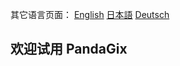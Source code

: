 其它语言页面：
[English](https://pandagix.github.io/index)
[日本語](https://pandagix.github.io/index_jp)
[Deutsch](https://pandagix.github.io/index_de)

## 欢迎试用 PandaGix
